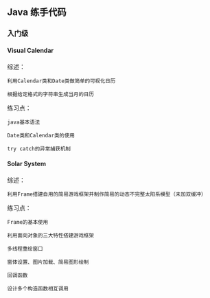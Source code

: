 ## Java 练手代码

### 入门级

#### Visual Calendar

综述：

	利用Calendar类和Date类做简单的可视化日历

	根据给定格式的字符串生成当月的日历	

练习点：
	
	java基本语法
	
	Date类和Calendar类的使用
	
	try catch的异常捕获机制
	
#### Solar System

综述：

	利用Frame搭建自用的简易游戏框架并制作简易的动态不完整太阳系模型（未加双缓冲）
	
练习点：
	
	Frame的基本使用
	
	利用面向对象的三大特性搭建游戏框架
	
	多线程重绘窗口
	
	窗体设置、图片加载、简易图形绘制
	
	回调函数
	
	设计多个构造函数相互调用
	
	
	